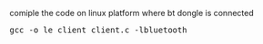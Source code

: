 comiple the code on linux platform where bt dongle is connected 

  <pre>gcc -o le_client client.c -lbluetooth</pre>
